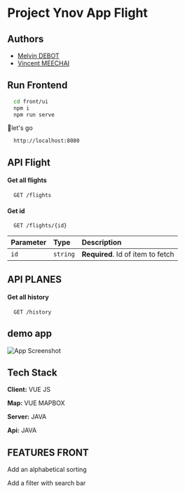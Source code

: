 


# Project Ynov App Flight

## Authors

- [Melvin DEBOT](https://github.com/melvinDebot)
- [Vincent MEECHAI](https://github.com/PokSoul)


## Run Frontend

```bash
  cd front/ui
  npm i 
  npm run serve 
```
🎉let's go
```http
  http://localhost:8080
```

## API Flight
#### Get all flights

```http
  GET /flights
```

#### Get id

```http
  GET /flights/{id}
```

| Parameter | Type     | Description                       |
| :-------- | :------- | :-------------------------------- |
| `id`      | `string` | **Required**. Id of item to fetch |

## API PLANES
#### Get all history 

```http
  GET /history 
```




## demo app

![App Screenshot](./app.gif)


## Tech Stack

**Client:** VUE JS

**Map:** VUE MAPBOX

**Server:** JAVA

**Api:** JAVA

## FEATURES FRONT
Add an alphabetical sorting

Add a filter with search bar







